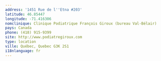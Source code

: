 ```yaml
---
address: '1451 Rue de l''Etna #203'
latitude: 46.85447
longitude: -71.416306
nomclinique: Clinique Podiatrique François Giroux (bureau Val-Bélair)
pays: Canada
phone: (418) 915-9399
site: http://www.podiatregiroux.com
type: location
ville: Québec, Quebec G3K 2S1
i18nlanguage: fr
---
```



